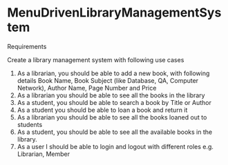 # MenuDrivenLibraryManagementSystem
Requirements

Create a library management system with following use cases
1) As a librarian, you should be able to add a new book, with following details Book Name, Book Subject (like Database, QA, Computer Network), Author Name, Page Number and Price
2) As a librarian you should be able to see all the books in the library
3) As a student, you should be able to search a book by Title or Author
4) As a student you should be able to loan a book and return it
5) As a librarian you should be able to see all the books loaned out to students
6) As a student, you should be able to see all the available books in the library.
7) As a user I should be able to login and logout with different roles e.g. Librarian, Member

